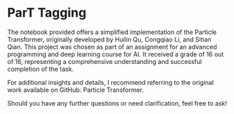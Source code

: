 # ParT Tagging
The notebook provided offers a simplified implementation of the Particle Transformer, originally developed by Huilin Qu, Congqiao Li, and Sitian Qian. 
This project was chosen as part of an assignment for an advanced programming and deep learning course for AI. 
It received a grade of 16 out of 16, representing a comprehensive understanding and successful completion of the task.

For additional insights and details, I recommend referring to the original work available on GitHub: Particle Transformer.

Should you have any further questions or need clarification, feel free to ask!

